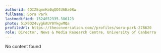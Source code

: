 ```yaml
---
authorid: 4OIZEqmnHa0qQO4U6Ea08w
fullName: Sora Park
lastmodified: 1524652335.386123
photo: 5iX9O24vygkAUY0YkgwMQa
profileUrl: https://theconversation.com//profiles/sora-park-278620
role: Director, News & Media Research Centre, University of Canberra
---
```

No content found